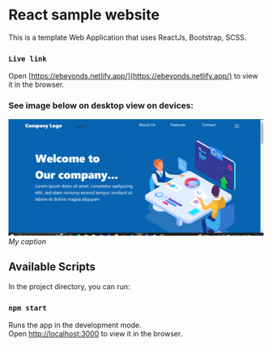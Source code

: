 # React sample website

This is a template Web Application that uses ReactJs, Bootstrap, SCSS.

### `Live link` 

Open [https://ebeyonds.netlify.app/](https://ebeyonds.netlify.app/) to view it in the browser.


### See image below on desktop view on devices:

![Semantic description of image](public/template.PNG)*My caption*


## Available Scripts

In the project directory, you can run:

### `npm start`

Runs the app in the development mode.\
Open [http://localhost:3000](http://localhost:3000) to view it in the browser.



